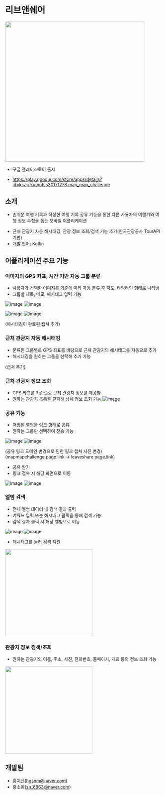# 리브앤쉐어
<img src="https://user-images.githubusercontent.com/55406486/108613548-61a21400-7436-11eb-8c45-016c0689fe49.png"  width="450" height="450">

- 구글 플레이스토어 출시 
* https://play.google.com/store/apps/details?id=kr.ac.kumoh.s20171278.map_map_challenge

## 소개
- 손쉬운 여행 기록과 작성한 여행 기록 공유 기능을 통한 다른 사용자의 여행기와 여행 정보 수집을 돕는 모바일 어플리케이션
* 근처 관광지 자동 해시태깅, 관광 정보 조회/검색 기능 추가(한국관광공사 TourAPI 기반)
* 개발 언어: Kotlin


## 어플리케이션 주요 기능
### 이미지의 GPS 좌표, 시간 기반 자동 그룹 분류
* 사용자가 선택한 이미지를 기준에 따라 자동 분류 후 지도, 타임라인 형태로 나타냄
* 그룹별 제목, 메모, 해시태그 입력 가능

![image](https://user-images.githubusercontent.com/55406486/92082954-3bdd7000-ee00-11ea-8c09-f6165e3ee764.png)
![image](https://user-images.githubusercontent.com/55406486/92082986-4861c880-ee00-11ea-9395-4526b98314ee.png)

![image](https://user-images.githubusercontent.com/55406486/92083144-852dbf80-ee00-11ea-99e5-dc49395ebe06.png)
![image](https://user-images.githubusercontent.com/55406486/92083312-d0e06900-ee00-11ea-8d2f-865afcab3b62.png)

(해시태깅이 완료된 캡쳐 추가)

### 근처 관광지 자동 해시태깅
* 분류된 그룹별로 GPS 좌표를 바탕으로 근처 관광지의 해시태그를 자동으로 추가
* 해시태깅을 원하는 그룹을 선택해 추가 가능

(캡쳐 추가)

### 근처 관광지 정보 조회
* GPS 좌표를 기준으로 근처 관광지 정보를 제공함
* 원하는 관광지 목록을 클릭해 상세 정보 조회 가능
![image](https://user-images.githubusercontent.com/55406486/108613639-2e13b980-7437-11eb-878d-4102f2b162b7.jpg)


### 공유 기능
* 저장된 앨범을 링크 형태로 공유
* 원하는 그룹만 선택하여 전송 가능

![image](https://user-images.githubusercontent.com/55406486/92083369-e786c000-ee00-11ea-9162-7ed177880962.png)
![image](https://user-images.githubusercontent.com/55406486/92083380-eb1a4700-ee00-11ea-8ed6-c1e71d72cadd.png)

(공유 링크 도메인 변경으로 인한 링크 캡쳐 사진 변경)
(mapmapchallenge.page.link -> leaveshare.page.link)

* 공유 받기
* 링크 접속 시 해당 화면으로 이동

![image](https://user-images.githubusercontent.com/55406486/92083482-11d87d80-ee01-11ea-91ee-296fadc20c09.png)
![image](https://user-images.githubusercontent.com/55406486/92083506-1866f500-ee01-11ea-937b-856e951e99fb.png)


### 앨범 검색
* 전체 앨범 데이터 내 검색 결과 출력
* 키워드 입력 또는 해시태그 클릭을 통해 검색 가능
* 검색 결과 클릭 시 해당 앨범으로 이동

![image](https://user-images.githubusercontent.com/55406486/92083758-6c71d980-ee01-11ea-998c-21a5ad9fffe9.png)
![image](https://user-images.githubusercontent.com/55406486/92083763-6e3b9d00-ee01-11ea-8dc4-c99c93ede8f0.png)

- 해시태그를 눌러 검색 지원
<img src="https://user-images.githubusercontent.com/55406486/108613638-2b18c900-7437-11eb-8738-6092206533e9.jpg" width="280" >

### 관광지 정보 검색/조회
* 원하는 관광지의 이름, 주소, 사진, 전화번호, 홈페이지, 개요 등의 정보 조회 가능
<img src="https://user-images.githubusercontent.com/55406486/108613636-281dd880-7437-11eb-9ad1-08f99511ec05.jpg" width="280" >


## 개발팀
* 홍지선(hgsnm@naver.com)
* 홍소희(sh_6863@naver.com)
